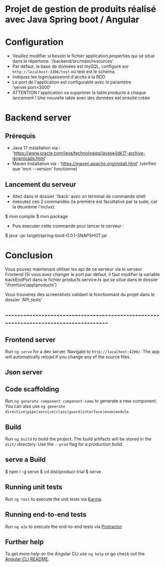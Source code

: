 
# Projet de gestion de produits réalisé avec Java Spring boot / Angular

# Configuration

- Veuillez modifier si besoin le fichier application.properties qui se situe dans le répertoire: '/backend/src/main/resources'
- Par défaut, la base de données est mySQL, configuré sur `http://localhost:3306/test` où test est le schéma. 
- Indiquez les login/password d'accès à la BDD
- Le port de l'application est configurable avec le parametre 'server.port=3000'
- ATTENTION l'application va supprimer la table products à chaque lancement ! Une nouvelle table avec des données est ensuite créée


# Backend server

## Prérequis

- Java 17 installation via : 'https://www.oracle.com/java/technologies/javase/jdk17-archive-downloads.html'
- Maven installation via : 'https://maven.apache.org/install.html' (vérifiez que 'mvn --version' fonctionne)

## Lancement du serveur

- Allez dans le dossier '/back' avec un terminal de commande shell
- éxecutez ces 2 commandes (la première est facultative par la suite, car la deuxième l'inclus):

$ mvn compile
$ mvn package

- Puis éxecuter cette commande pour lancer le serveur :

$ java -jar target/spring-boot-0.0.1-SNAPSHOT.jar

# Conclusion

Vous pouvez maintenant utiliser les api de ce serveur via le serveur Frontend 
(Si vous avez changer le port par défaut, il faut modifier la variable backEndPort dans le fichier products.service.ts qui se situe dans le dossier '\front\src\app\products')

Vous trouverez des screenshots validant le fonctionnant du projet dans le dossier  'API_tests'


## ------------------------------------------------------------------------------------- ##


## Frontend server

Run `ng serve` for a dev server. Navigate to `http://localhost:4200/`. The app will automatically reload if you change any of the source files.

## Json server



## Code scaffolding

Run `ng generate component component-name` to generate a new component. You can also use `ng generate directive|pipe|service|class|guard|interface|enum|module`.

## Build

Run `ng build` to build the project. The build artifacts will be stored in the `dist/` directory. Use the `--prod` flag for a production build.

## serve a Build

$ npm i -g serve
$ cd dist/product-trial
\$ serve

## Running unit tests

Run `ng test` to execute the unit tests via [Karma](https://karma-runner.github.io).

## Running end-to-end tests

Run `ng e2e` to execute the end-to-end tests via [Protractor](http://www.protractortest.org/).

## Further help

To get more help on the Angular CLI use `ng help` or go check out the [Angular CLI README](https://github.com/angular/angular-cli/blob/master/README.md).
